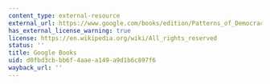 ```yaml
---
content_type: external-resource
external_url: https://www.google.com/books/edition/Patterns_of_Democracy/GLtX2zJrflAC?hl=en&gbpv=1
has_external_license_warning: true
license: https://en.wikipedia.org/wiki/All_rights_reserved
status: ''
title: Google Books
uid: d0fbd3cb-bb6f-4aae-a149-a9d1b6c897f6
wayback_url: ''
---
```


